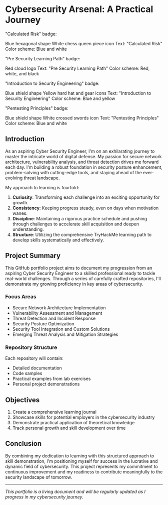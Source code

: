 # Cybersecurity Arsenal: A Practical Journey

"Calculated Risk" badge:

Blue hexagonal shape
White chess queen piece icon
Text: "Calculated Risk"
Color scheme: Blue and white


"Pre Security Learning Path" badge:

Red cloud logo
Text: "Pre Security Learning Path"
Color scheme: Red, white, and black


"Introduction to Security Engineering" badge:

Blue shield shape
Yellow hard hat and gear icons
Text: "Introduction to Security Engineering"
Color scheme: Blue and yellow


"Pentesting Principles" badge:

Blue shield shape
White crossed swords icon
Text: "Pentesting Principles"
Color scheme: Blue and white

## Introduction

As an aspiring Cyber Security Engineer, I'm on an exhilarating journey to master the intricate world of digital defense. My passion for secure network architecture, vulnerability analysis, and threat detection drives me forward each day. I'm building a robust foundation in security posture enhancement, problem-solving with cutting-edge tools, and staying ahead of the ever-evolving threat landscape.

My approach to learning is fourfold:

1. **Curiosity**: Transforming each challenge into an exciting opportunity for growth.
2. **Consistency**: Keeping progress steady, even on days when motivation wanes.
3. **Discipline**: Maintaining a rigorous practice schedule and pushing through challenges to accelerate skill acquisition and deepen understanding.
4. **Structure**: Utilizing the comprehensive TryHackMe learning path to develop skills systematically and effectively.

## Project Summary

This GitHub portfolio project aims to document my progression from an aspiring Cyber Security Engineer to a skilled professional ready to tackle real-world challenges. Through a series of carefully crafted repositories, I'll demonstrate my growing proficiency in key areas of cybersecurity.

### Focus Areas

- Secure Network Architecture Implementation
- Vulnerability Assessment and Management
- Threat Detection and Incident Response
- Security Posture Optimization
- Security Tool Integration and Custom Solutions
- Emerging Threat Analysis and Mitigation Strategies

### Repository Structure

Each repository will contain:

- Detailed documentation
- Code samples
- Practical examples from lab exercises
- Personal project demonstrations

## Objectives

1. Create a comprehensive learning journal
2. Showcase skills for potential employers in the cybersecurity industry
3. Demonstrate practical application of theoretical knowledge
4. Track personal growth and skill development over time

## Conclusion

By combining my dedication to learning with this structured approach to skill demonstration, I'm positioning myself for success in the lucrative and dynamic field of cybersecurity. This project represents my commitment to continuous improvement and my readiness to contribute meaningfully to the security landscape of tomorrow.

---

*This portfolio is a living document and will be regularly updated as I progress in my cybersecurity journey.*
